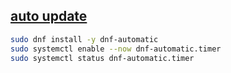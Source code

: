## [auto update](https://docs.fedoraproject.org/zh_CN/quick-docs/securing-the-system-by-keeping-it-up-to-date/#_setting_automatic_updates)

```sh
sudo dnf install -y dnf-automatic
sudo systemctl enable --now dnf-automatic.timer
sudo systemctl status dnf-automatic.timer
```
